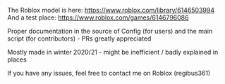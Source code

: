 The Roblox model is here:
https://www.roblox.com/library/6146503994<br>
And a test place:
https://www.roblox.com/games/6146796086

Proper documentation in the source of Config (for users) and the main script (for contributors) - PRs greatly appreciated

Mostly made in winter 2020/21 - might be inefficient / badly explained in places

If you have any issues, feel free to contact me on Roblox (regibus361)

